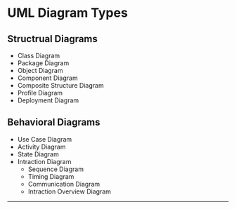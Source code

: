 # UML Diagram Types

## Structrual Diagrams

* Class Diagram
* Package Diagram
* Object Diagram
* Component Diagram
* Composite Structure Diagram
* Profile Diagram
* Deployment Diagram

## Behavioral Diagrams

* Use Case Diagram
* Activity Diagram
* State Diagram
* Intraction Diagram
    * Sequence Diagram
    * Timing Diagram
    * Communication Diagram
    * Intraction Overview Diagram

---
